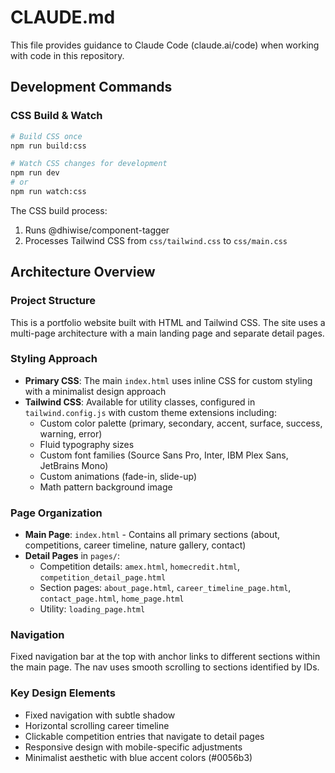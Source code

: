 # CLAUDE.md

This file provides guidance to Claude Code (claude.ai/code) when working with code in this repository.

## Development Commands

### CSS Build & Watch
```bash
# Build CSS once
npm run build:css

# Watch CSS changes for development
npm run dev
# or
npm run watch:css
```

The CSS build process:
1. Runs @dhiwise/component-tagger
2. Processes Tailwind CSS from `css/tailwind.css` to `css/main.css`

## Architecture Overview

### Project Structure
This is a portfolio website built with HTML and Tailwind CSS. The site uses a multi-page architecture with a main landing page and separate detail pages.

### Styling Approach
- **Primary CSS**: The main `index.html` uses inline CSS for custom styling with a minimalist design approach
- **Tailwind CSS**: Available for utility classes, configured in `tailwind.config.js` with custom theme extensions including:
  - Custom color palette (primary, secondary, accent, surface, success, warning, error)
  - Fluid typography sizes
  - Custom font families (Source Sans Pro, Inter, IBM Plex Sans, JetBrains Mono)
  - Custom animations (fade-in, slide-up)
  - Math pattern background image

### Page Organization
- **Main Page**: `index.html` - Contains all primary sections (about, competitions, career timeline, nature gallery, contact)
- **Detail Pages** in `pages/`:
  - Competition details: `amex.html`, `homecredit.html`, `competition_detail_page.html`
  - Section pages: `about_page.html`, `career_timeline_page.html`, `contact_page.html`, `home_page.html`
  - Utility: `loading_page.html`

### Navigation
Fixed navigation bar at the top with anchor links to different sections within the main page. The nav uses smooth scrolling to sections identified by IDs.

### Key Design Elements
- Fixed navigation with subtle shadow
- Horizontal scrolling career timeline
- Clickable competition entries that navigate to detail pages
- Responsive design with mobile-specific adjustments
- Minimalist aesthetic with blue accent colors (#0056b3)